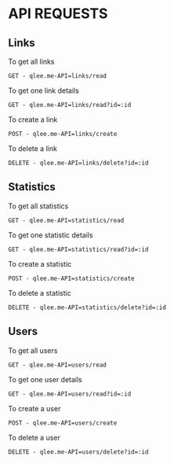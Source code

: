 # API REQUESTS

## Links

To get all links

`GET - qlee.me-API=links/read`

To get one link details

`GET - qlee.me-API=links/read?id=:id`

To create a link

`POST - qlee.me-API=links/create`

To delete a link

`DELETE - qlee.me-API=links/delete?id=:id`

## Statistics

To get all statistics

`GET - qlee.me-API=statistics/read`

To get one statistic details

`GET - qlee.me-API=statistics/read?id=:id`

To create a statistic

`POST - qlee.me-API=statistics/create`

To delete a statistic

`DELETE - qlee.me-API=statistics/delete?id=:id`

## Users

To get all users

`GET - qlee.me-API=users/read`

To get one user details

`GET - qlee.me-API=users/read?id=:id`

To create a user

`POST - qlee.me-API=users/create`

To delete a user

`DELETE - qlee.me-API=users/delete?id=:id`
